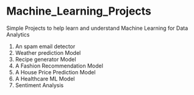 # Machine_Learning_Projects
Simple Projects to help learn and understand Machine Learning for Data Analytics

1. An spam email detector
2. Weather prediction Model
3. Recipe generator Model
4. A Fashion Recommendation Model
5. A House Price Prediction Model
6. A Healthcare ML Model
7. Sentiment Analysis
